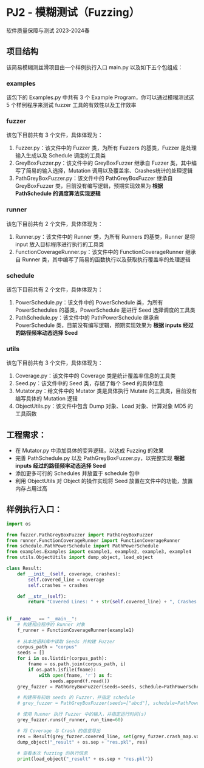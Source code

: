 # PJ2 - 模糊测试（Fuzzing）
软件质量保障与测试 2023-2024春

## 项目结构
该简易模糊测丝滑项目由一个样例执行入口 main.py 以及如下五个包组成：

### examples
该包下的 Examples.py 中共有 3 个 Example Program，你可以通过模糊测试这 5 个样例程序来测试 fuzzer 工具的有效性以及工作效率

### fuzzer
该包下目前共有 3 个文件，具体体现为：
1. Fuzzer.py：该文件中的 Fuzzer 类，为所有 Fuzzers 的基类，Fuzzer 是处理输入生成以及 Schedule 调度的工具类
2. GreyBoxFuzzer.py：该文件中的 GreyBoxFuzzer 继承自 Fuzzer 类，其中编写了简易的输入选择，Mutation 调用以及覆盖率、Crashes统计的处理逻辑
3. PathGreyBoxFuzzer.py：该文件中的 PathGreyBoxFuzzer 继承自 GreyBoxFuzzer 类，目前没有编写逻辑，预期实现效果为 **根据 PathSchedule 的调度算法实现逻辑**

### runner
该包下目前共有 2 个文件，具体体现为：
1. Runner.py：该文件中的 Runner 类，为所有 Runners 的基类，Runner 是将 input 放入目标程序进行执行的工具类
2. FunctionCoverageRunner.py：该文件中的 FunctionCoverageRunner 继承自 Runner 类，其中编写了简易的函数执行以及获取执行覆盖率的处理逻辑

### schedule
该包下目前共有 2 个文件，具体体现为：
1. PowerSchedule.py：该文件中的 PowerSchedule 类，为所有 PowerSchedules 的基类，PowerSchedule 是进行 Seed 选择调度的工具类
2. PathSchedule.py：该文件中的 PathPowerSchedule 继承自 PowerSchedule 类，目前没有编写逻辑，预期实现效果为 **根据 inputs 经过的路径频率动态选择 Seed**

### utils
该包下目前共有 3 个文件，具体体现为：
1. Coverage.py：该文件中的 Coverage 类是统计覆盖率信息的工具类
2. Seed.py：该文件中的 Seed 类，存储了每个 Seed 的具体信息
3. Mutator.py：给文件中的 Mutator 类是具体执行 Mutate 的工具类，目前没有编写具体的 Mutation 逻辑
4. ObjectUtils.py：该文件中包含 Dump 对象、Load 对象、计算对象 MD5 的工具函数

## 工程需求：
* 在 Mutator.py 中添加具体的变异逻辑，以达成 Fuzzing 的效果
* 完善 PathSchedule.py 以及 PathGreyBoxFuzzer.py，以完整实现 **根据 inputs 经过的路径频率动态选择 Seed**
* 添加更多可行的 Schedules 并放置于 schedule 包中
* 利用 ObjectUtils 对 Object 的操作实现将 Seed 放置在文件中的功能，放置内存占用过高

## 样例执行入口：

```python
import os

from fuzzer.PathGreyBoxFuzzer import PathGreyBoxFuzzer
from runner.FunctionCoverageRunner import FunctionCoverageRunner
from schedule.PathPowerSchedule import PathPowerSchedule
from examples.Examples import example1, example2, example3, example4
from utils.ObjectUtils import dump_object, load_object

class Result:
    def __init__(self, coverage, crashes):
        self.covered_line = coverage
        self.crashes = crashes

    def __str__(self):
        return "Covered Lines: " + str(self.covered_line) + ", Crashes Num: " + str(self.crashes)
    
    
if __name__ == "__main__":
    # 构建相应程序的 Runner 对象
    f_runner = FunctionCoverageRunner(example1)
    
    # 从本地语料库中读取 Seeds 并构建 Fuzzer
    corpus_path = "corpus"
    seeds = []
    for i in os.listdir(corpus_path):
        fname = os.path.join(corpus_path, i)
        if os.path.isfile(fname):
            with open(fname, 'r') as f:
                seeds.append(f.read())
    grey_fuzzer = PathGreyBoxFuzzer(seeds=seeds, schedule=PathPowerSchedule(5))

    # 构建带有初始 seeds 的 Fuzzer，并指定 schedule
    # grey_fuzzer = PathGreyBoxFuzzer(seeds=["abcd"], schedule=PathPowerSchedule())

    # 使用 Runner 执行 Fuzzer 中的输入，并指定运行时间(s)
    grey_fuzzer.runs(f_runner, run_time=60)

    # 将 Coverage 与 Crash 的信息导出
    res = Result(grey_fuzzer.covered_line, set(grey_fuzzer.crash_map.values()))
    dump_object("_result" + os.sep + "res.pkl", res)
    
    # 查看本次 fuzzing 的执行信息
    print(load_object("_result" + os.sep + "res.pkl"))


```